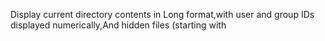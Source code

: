 Display current directory contents in Long format,with user and group IDs displayed numerically,And hidden files (starting with
